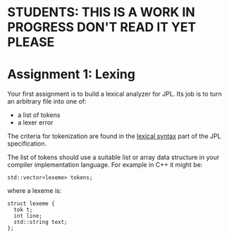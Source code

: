 # STUDENTS: THIS IS A WORK IN PROGRESS DON'T READ IT YET PLEASE

# Assignment 1: Lexing

Your first assignment is to build a lexical analyzer for JPL. Its job
is to turn an arbitrary file into one of:

- a list of tokens
- a lexer error

The criteria for tokenization are found in the [lexical
syntax](https://github.com/utah-cs4470-sp21/jpl/blob/main/spec.md#lexical-syntax)
part of the JPL specification.

The list of tokens should use a suitable list or array data structure
in your compiler implementation language. For example in C++ it might be:

```
std::vector<lexeme> tokens;
```

where a lexeme is:

```
struct lexeme {
  tok t;
  int line;
  std::string text;
};
```


